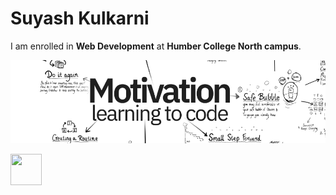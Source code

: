 # Suyash Kulkarni

I am enrolled in **Web Development** at **Humber College North campus**.

![COVER IMAGE](./_readme/coverimg.png)

<img src="fa-crown.svg" width="50" height="50">
